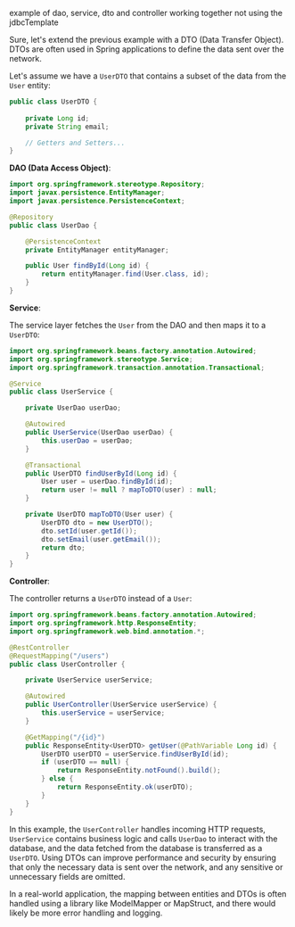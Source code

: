 example of dao, service, dto and controller working together not using the jdbcTemplate

Sure, let's extend the previous example with a DTO (Data Transfer Object). DTOs are often used in Spring applications to define the data sent over the network.

Let's assume we have a `UserDTO` that contains a subset of the data from the `User` entity:

```java
public class UserDTO {
    
    private Long id;
    private String email;

    // Getters and Setters...
}
```

**DAO (Data Access Object)**:

```java
import org.springframework.stereotype.Repository;
import javax.persistence.EntityManager;
import javax.persistence.PersistenceContext;

@Repository
public class UserDao {

    @PersistenceContext
    private EntityManager entityManager;

    public User findById(Long id) {
        return entityManager.find(User.class, id);
    }
}
```

**Service**:

The service layer fetches the `User` from the DAO and then maps it to a `UserDTO`:

```java
import org.springframework.beans.factory.annotation.Autowired;
import org.springframework.stereotype.Service;
import org.springframework.transaction.annotation.Transactional;

@Service
public class UserService {

    private UserDao userDao;

    @Autowired
    public UserService(UserDao userDao) {
        this.userDao = userDao;
    }

    @Transactional
    public UserDTO findUserById(Long id) {
        User user = userDao.findById(id);
        return user != null ? mapToDTO(user) : null;
    }

    private UserDTO mapToDTO(User user) {
        UserDTO dto = new UserDTO();
        dto.setId(user.getId());
        dto.setEmail(user.getEmail());
        return dto;
    }
}
```

**Controller**:

The controller returns a `UserDTO` instead of a `User`:

```java
import org.springframework.beans.factory.annotation.Autowired;
import org.springframework.http.ResponseEntity;
import org.springframework.web.bind.annotation.*;

@RestController
@RequestMapping("/users")
public class UserController {

    private UserService userService;

    @Autowired
    public UserController(UserService userService) {
        this.userService = userService;
    }

    @GetMapping("/{id}")
    public ResponseEntity<UserDTO> getUser(@PathVariable Long id) {
        UserDTO userDTO = userService.findUserById(id);
        if (userDTO == null) {
            return ResponseEntity.notFound().build();
        } else {
            return ResponseEntity.ok(userDTO);
        }
    }
}
```

In this example, the `UserController` handles incoming HTTP requests, `UserService` contains business logic and calls `UserDao` to interact with the database, and the data fetched from the database is transferred as a `UserDTO`. Using DTOs can improve performance and security by ensuring that only the necessary data is sent over the network, and any sensitive or unnecessary fields are omitted.

In a real-world application, the mapping between entities and DTOs is often handled using a library like ModelMapper or MapStruct, and there would likely be more error handling and logging.
